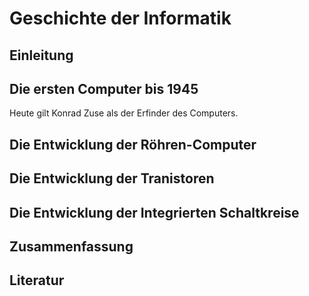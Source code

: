 # Geschichte der Informatik 

## Einleitung 

## Die ersten Computer bis 1945 

Heute gilt Konrad Zuse als der Erfinder des Computers.

## Die Entwicklung der Röhren-Computer 

## Die Entwicklung der Tranistoren 

## Die Entwicklung der Integrierten Schaltkreise 

## Zusammenfassung 

## Literatur 
